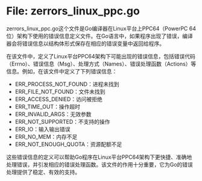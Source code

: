 # File: zerrors_linux_ppc.go

zerrors_linux_ppc.go这个文件是Go编译器在Linux平台上PPC64（PowerPC 64位）架构下使用的错误信息定义文件。在Go语言中，如果程序出现了错误，编译器会将错误信息以结构体形式保存在相应的错误变量中返回给程序。

在该文件中，定义了Linux平台PPC64架构下可能出现的错误信息，包括错误代码（Errno）、错误信息（Msg）、处理方式（Names）、错误处理函数（Actions）等信息。例如，在该文件中定义了下列错误信息：

- ERR_PROCESS_NOT_FOUND：进程未找到
- ERR_FILE_NOT_FOUND：文件未找到
- ERR_ACCESS_DENIED：访问被拒绝
- ERR_TIME_OUT：操作超时
- ERR_INVALID_ARGS：无效参数
- ERR_NOT_SUPPORTED：不支持的操作
- ERR_IO：输入输出错误
- ERR_NO_MEM：内存不足
- ERR_NOT_ENOUGH_QUOTA：资源配额不足

这些错误信息的定义可以帮助Go程序在Linux平台PPC64架构下更快捷、准确地处理错误，并引发相应的错误处理函数。该文件的作用十分重要，它为Go的错误处理提供了稳定、有效的支持。

